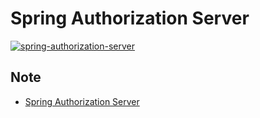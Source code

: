# Spring Authorization Server

[![spring-authorization-server](https://github.com/syakuis/spring-authorization-server/actions/workflows/spring-authorization-server.yml/badge.svg?branch=develop)](https://github.com/syakuis/spring-authorization-server/actions/workflows/spring-authorization-server.yml)

## Note
- [Spring Authorization Server](https://spring.io/projects/spring-authorization-server)